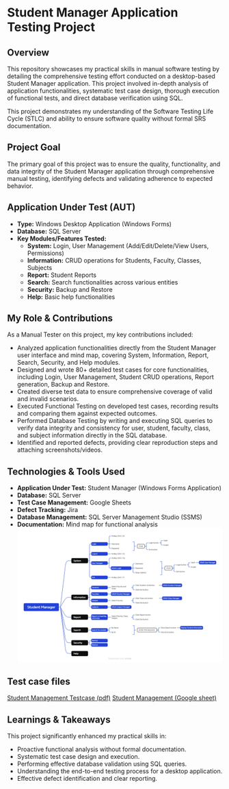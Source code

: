 # Student Manager Application Testing Project

## Overview

This repository showcases my practical skills in manual software testing by detailing the comprehensive testing effort conducted on a desktop-based Student Manager application. This project involved in-depth analysis of application functionalities, systematic test case design, thorough execution of functional tests, and direct database verification using SQL.

This project demonstrates my understanding of the Software Testing Life Cycle (STLC) and ability to ensure software quality without formal SRS documentation.

## Project Goal

The primary goal of this project was to ensure the quality, functionality, and data integrity of the Student Manager application through comprehensive manual testing, identifying defects and validating adherence to expected behavior.

## Application Under Test (AUT)

* **Type:** Windows Desktop Application (Windows Forms)
* **Database:** SQL Server
* **Key Modules/Features Tested:**
    * **System:** Login, User Management (Add/Edit/Delete/View Users, Permissions)
    * **Information:** CRUD operations for Students, Faculty, Classes, Subjects
    * **Report:** Student Reports
    * **Search:** Search functionalities across various entities
    * **Security:** Backup and Restore
    * **Help:** Basic help functionalities

## My Role & Contributions

As a Manual Tester on this project, my key contributions included:

* Analyzed application functionalities directly from the Student Manager user interface and mind map, covering System, Information, Report, Search, Security, and Help modules.
* Designed and wrote 80+ detailed test cases for core functionalities, including Login, User Management, Student CRUD operations, Report generation, Backup and Restore.
* Created diverse test data to ensure comprehensive coverage of valid and invalid scenarios.
* Executed Functional Testing on developed test cases, recording results and comparing them against expected outcomes.
* Performed Database Testing by writing and executing SQL queries to verify data integrity and consistency for user, student, faculty, class, and subject information directly in the SQL database.
* Identified and reported defects, providing clear reproduction steps and attaching screenshots/videos.


## Technologies & Tools Used

* **Application Under Test:** Student Manager (Windows Forms Application)
* **Database:** SQL Server
* **Test Case Management:** Google Sheets
* **Defect Tracking:** Jira
* **Database Management:** SQL Server Management Studio (SSMS)
* **Documentation:** Mind map for functional analysis
![StudentManagementMindmap](./StudentManager.png)

## Test case files
[Student Management Testcase (pdf)](./Testcase%20for%20Student%20Management.pdf)
[Student Management (Google sheet)](https://docs.google.com/spreadsheets/d/1gCaEOdLPdGxPHFjMSS8KsFG3DqCjSvmaJWrg0nfVmHQ/edit?usp=sharing)

## Learnings & Takeaways

This project significantly enhanced my practical skills in:

* Proactive functional analysis without formal documentation.
* Systematic test case design and execution.
* Performing effective database validation using SQL queries.
* Understanding the end-to-end testing process for a desktop application.
* Effective defect identification and clear reporting.
